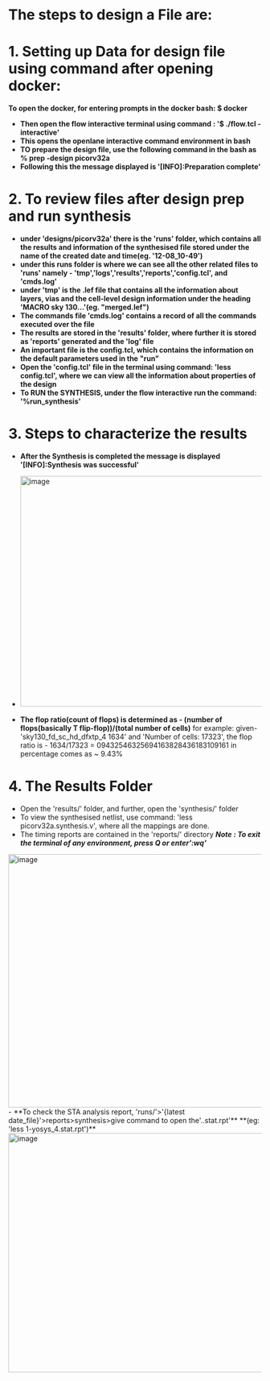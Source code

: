 # The steps to design a File are:

# 1. Setting up Data for design file using command after opening docker:
**To open the docker, for entering prompts in the docker bash:
$ docker**
- **Then open the flow interactive terminal using command : '$ ./flow.tcl -interactive'**
- **This opens the openlane interactive command environment in bash**
- **TO prepare the design file, use the following command in the bash as**
**% prep -design picorv32a**
- **Following this the message displayed is '[INFO]:Preparation complete'**

# 2. To review files after design prep and run synthesis
- **under 'designs/picorv32a' there is the 'runs' folder, which contains all the results and information of the synthesised file stored under the name of the created date and time(eg. '12-08_10-49')**
- **under this runs folder is where we can see all the other related files to 'runs' namely - 'tmp','logs','results','reports','config.tcl', and 'cmds.log'**
- **under 'tmp' is the .lef file that contains all the information about layers, vias and the cell-level design information under the heading 'MACRO sky 130...'(eg. "merged.lef")**
- **The commands file 'cmds.log' contains a record of all the commands executed over the file**
- **The results are stored in the 'results' folder, where further it is stored as 'reports' generated and the 'log' file**
- **An important file is the config.tcl, which contains the information on the default parameters used in the "run"**
- **Open the 'config.tcl' file in the terminal using command: 'less config.tcl', where we can view all the information about properties of the design**
- **To RUN the SYNTHESIS, under the flow interactive run the command: '%run_synthesis'**
# 3. Steps to characterize the results
- **After the Synthesis is completed the message is displayed '[INFO]:Synthesis was successful'**
- <img width="930" height="458" alt="image" src="https://github.com/user-attachments/assets/4555addf-761f-4056-9291-e559bf58cbb8" />

- **The flop ratio(count of flops) is determined as - (number of flops(basically T flip-flop))/(total number of cells)**
  for example: given- 'sky130_fd_sc_hd_dfxtp_4 1634' and 'Number of cells:  17323', the flop ratio is - 1634/17323 = 09432546325694163828436183109161
  in percentage comes as ~ 9.43%
# 4. The Results Folder
- Open the 'results/' folder, and further, open the 'synthesis/' folder
- To view the synthesised netlist, use command: 'less picorv32a.synthesis.v', where all the mappings are done.
- The timing reports are contained in the 'reports/' directory
_**Note : To exit the terminal of any environment, press Q or enter':wq'**_
<img width="958" height="503" alt="image" src="https://github.com/user-attachments/assets/899fc279-8fbe-43c4-84f7-489b2daa551b" />
- **To check the STA analysis report, 'runs/'>'{latest date_file}'>reports>synthesis>give command to open the'..stat.rpt'**
  **(eg: 'less 1-yosys_4.stat.rpt')**
<img width="954" height="475" alt="image" src="https://github.com/user-attachments/assets/d09ca29f-6129-49e3-8869-05c8ee7d1b4a" />

